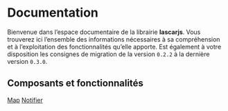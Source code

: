 # Documentation

Bienvenue dans l’espace documentaire de la librairie **lascarjs**. Vous trouverez ici l’ensemble des informations nécessaires à sa compréhension et à l’exploitation des fonctionnalités qu’elle apporte. Est également à votre disposition les consignes de migration de la version `0.2.2` à la dernière version `0.3.0`.

## Composants et fonctionnalités

[Map](/docs/Map.md)
[Notifier](/docs/control/Notifier.md)
